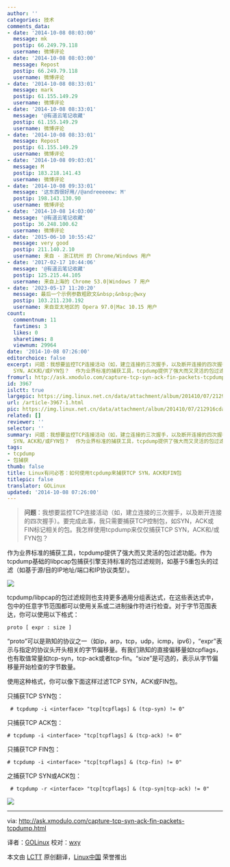 ```yaml
---
author: ''
categories: 技术
comments_data:
- date: '2014-10-08 08:03:00'
  message: mk
  postip: 66.249.79.118
  username: 微博评论
- date: '2014-10-08 08:03:00'
  message: Repost
  postip: 66.249.79.118
  username: 微博评论
- date: '2014-10-08 08:33:01'
  message: mark
  postip: 61.155.149.29
  username: 微博评论
- date: '2014-10-08 08:33:01'
  message: '@有道云笔记收藏'
  postip: 61.155.149.29
  username: 微博评论
- date: '2014-10-08 08:33:01'
  message: Repost
  postip: 61.155.149.29
  username: 微博评论
- date: '2014-10-08 09:03:01'
  message: M
  postip: 183.218.141.43
  username: 微博评论
- date: '2014-10-08 09:33:01'
  message: '这东西很好用//@andreeeeew: M'
  postip: 198.143.130.90
  username: 微博评论
- date: '2014-10-08 14:03:00'
  message: '@有道云笔记收藏'
  postip: 36.248.100.62
  username: 微博评论
- date: '2015-06-10 10:55:42'
  message: very good
  postip: 211.140.2.10
  username: 来自 - 浙江杭州 的 Chrome/Windows 用户
- date: '2017-02-17 10:44:06'
  message: '@有道云笔记收藏'
  postip: 125.215.44.105
  username: 来自上海的 Chrome 53.0|Windows 7 用户
- date: '2023-05-17 11:20:20'
  message: 最后一个示例参数粗欧文&nbsp;&nbsp;@wxy
  postip: 103.211.230.192
  username: 来自亚太地区的 Opera 97.0|Mac 10.15 用户
count:
  commentnum: 11
  favtimes: 3
  likes: 0
  sharetimes: 8
  viewnum: 29964
date: '2014-10-08 07:26:00'
editorchoice: false
excerpt: 问题：我想要监控TCP连接活动（如，建立连接的三次握手，以及断开连接的四次握手）。要完成此事，我只需要捕获TCP控制包，如SYN，ACK或FIN标记相关的包。我怎样使用tcpdump来仅仅捕获TCP
  SYN，ACK和/或FYN包？  作为业界标准的捕获工具，tcpdump提供了强大而又灵活的包过滤功能。作为tcpdump基础的libpcap包捕获引擎支持标准的包过滤规则，如基于5重包头的过滤（如基于源/目的IP地址/端口和IP协议类型）。  tcpdump/libpcap的包过滤规则也支持更多通用分组表达式，在这些表达式中，包中的任意字节范围都可以使用关系或二进制操作符进行检
fromurl: http://ask.xmodulo.com/capture-tcp-syn-ack-fin-packets-tcpdump.html
id: 3967
islctt: true
largepic: https://img.linux.net.cn/data/attachment/album/201410/07/212916cdad5az4b150pwsp.jpg
url: /article-3967-1.html
pic: https://img.linux.net.cn/data/attachment/album/201410/07/212916cdad5az4b150pwsp.jpg.thumb.jpg
related: []
reviewer: ''
selector: ''
summary: 问题：我想要监控TCP连接活动（如，建立连接的三次握手，以及断开连接的四次握手）。要完成此事，我只需要捕获TCP控制包，如SYN，ACK或FIN标记相关的包。我怎样使用tcpdump来仅仅捕获TCP
  SYN，ACK和/或FYN包？  作为业界标准的捕获工具，tcpdump提供了强大而又灵活的包过滤功能。作为tcpdump基础的libpcap包捕获引擎支持标准的包过滤规则，如基于5重包头的过滤（如基于源/目的IP地址/端口和IP协议类型）。  tcpdump/libpcap的包过滤规则也支持更多通用分组表达式，在这些表达式中，包中的任意字节范围都可以使用关系或二进制操作符进行检
tags:
- tcpdump
- 包捕获
thumb: false
title: Linux有问必答：如何使用tcpdump来捕获TCP SYN，ACK和FIN包
titlepic: false
translator: GOLinux
updated: '2014-10-08 07:26:00'
---
```



> 
> **问题**：我想要监控TCP连接活动（如，建立连接的三次握手，以及断开连接的四次握手）。要完成此事，我只需要捕获TCP控制包，如SYN，ACK或FIN标记相关的包。我怎样使用tcpdump来仅仅捕获TCP SYN，ACK和/或FYN包？
> 
> 
> 


作为业界标准的捕获工具，tcpdump提供了强大而又灵活的包过滤功能。作为tcpdump基础的libpcap包捕获引擎支持标准的包过滤规则，如基于5重包头的过滤（如基于源/目的IP地址/端口和IP协议类型）。


![](/data/attachment/album/201410/07/212916cdad5az4b150pwsp.jpg)


tcpdump/libpcap的包过滤规则也支持更多通用分组表达式，在这些表达式中，包中的任意字节范围都可以使用关系或二进制操作符进行检查。对于字节范围表达，你可以使用以下格式：



```
proto [ expr : size ]

```

“proto”可以是熟知的协议之一（如ip，arp，tcp，udp，icmp，ipv6），“expr”表示与指定的协议头开头相关的字节偏移量。有我们熟知的直接偏移量如tcpflags，也有取值常量如tcp-syn，tcp-ack或者tcp-fin。“size”是可选的，表示从字节偏移量开始检查的字节数量。


使用这种格式，你可以像下面这样过滤TCP SYN，ACK或FIN包。


只捕获TCP SYN包：



```
 # tcpdump -i <interface> "tcp[tcpflags] & (tcp-syn) != 0" 

```

只捕获TCP ACK包：



```
# tcpdump -i <interface> "tcp[tcpflags] & (tcp-ack) != 0"

```

只捕获TCP FIN包：



```
# tcpdump -i <interface> "tcp[tcpflags] & (tcp-fin) != 0"

```

之捕获TCP SYN或ACK包：



```
 # tcpdump -r <interface> "tcp[tcpflags] & (tcp-syn|tcp-ack) != 0" 

```

![](/data/attachment/album/201410/07/212920y6h9az3libaatz1b.jpg)




---


via: <http://ask.xmodulo.com/capture-tcp-syn-ack-fin-packets-tcpdump.html>


译者：[GOLinux](https://github.com/GOLinux) 校对：[wxy](https://github.com/wxy)


本文由 [LCTT](https://github.com/LCTT/TranslateProject) 原创翻译，[Linux中国](http://linux.cn/) 荣誉推出